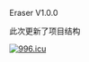 Eraser V1.0.0

此次更新了项目结构

<a href="https://996.icu"><img src="https://img.shields.io/badge/link-996.icu-red.svg" alt="996.icu" /></a>
